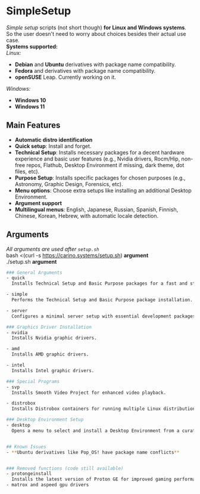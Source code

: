 # SimpleSetup
*Simple setup* scripts (not short though) **for Linux and Windows systems**. So the user doesn't need to worry about choices besides their actual use case.  
**Systems supported:**  
*Linux:*  
- **Debian** and **Ubuntu** derivatives with package name compatibility.
- **Fedora** and derivatives with package name compatibility.  
- **openSUSE** Leap. Currently working on it.

*Windows:*  
- **Windows 10**  
- **Windows 11**  

## Main Features
- **Automatic distro identification**
- **Quick setup**: Install and forget.
- **Technical Setup**: Installs necessary packages for a decent hardware experience and basic user features (e.g., Nvidia drivers, Rocm/Hip, non-free repos, Flathub, Desktop Environment if missing, dark theme, dot files, etc).
- **Purpose Setup**: Installs specific packages for chosen purposes (e.g., Astronomy, Graphic Design, Forensics, etc).
- **Menu options**: Choose extra setups like installing an additional Desktop Environment.
- **Argument support**
- **Multilingual menus**: English, Japanese, Russian, Spanish, Finnish, Chinese, Korean, Hebrew, with automatic locale detection.

## Arguments
*All arguments are used after `setup.sh`*\
bash <(curl -s https://carino.systems/setup.sh) **argument**\
./setup.sh **argument**
```bash
### General Arguments
- quick
  Installs Technical Setup and Basic Purpose packages for a fast and straightforward installation.

- simple
  Performs the Technical Setup and Basic Purpose package installation. This option provides a hassle-free setup.

- server
  Configures a minimal server setup with essential development packages. This does not include the full Technical Setup.

### Graphics Driver Installation
- nvidia
  Installs Nvidia graphic drivers.

- amd  
  Installs AMD graphic drivers.

- intel  
  Installs Intel graphic drivers.

### Special Programs
- svp
  Installs Smooth Video Project for enhanced video playback.

- distrobox  
  Installs Distrobox containers for running multiple Linux distributions seamlessly.

### Desktop Environment Setup
- desktop  
  Opens a menu to select and install a Desktop Environment from a curated list.


## Known Issues
- **Ubuntu derivatives like Pop_OS! have package name conflicts**


### Removed functions (code still available)
- protongeinstall
  Installs the latest version of Proton GE for improved gaming performance on Linux. Removed due to proton experimental being good enough.
- matrox and aspeed gpu drivers
